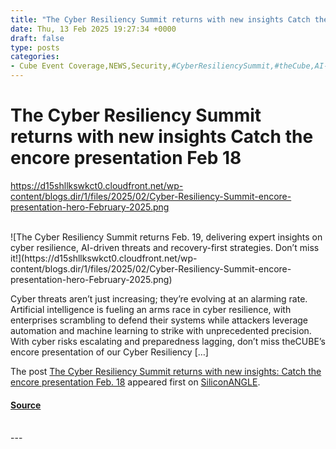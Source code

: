 ```yaml
---
title: "The Cyber Resiliency Summit returns with new insights Catch the encore presentation Feb 18"
date: Thu, 13 Feb 2025 19:27:34 +0000
draft: false
type: posts
categories: 
- Cube Event Coverage,NEWS,Security,#CyberResiliencySummit,#theCube,AI-driven defenses,AI-driven threat,artificial intelligence,Broadcom,Christophe Bertrand,CISO,Congruity360,cyber protection,cyber resilience,Cyber Resiliency Summit 2025,cyber risks,CyberResiliencySummit25eventpage,Cybersense,Danielle Goode Boady,data protection strategies,dell technologies,evolving cyber threats,future of cybersecurity,Mark Ward,PwC,risk management framework,safeguarding data,security landscape,theCUBE Research,Vijay Ramachandran
---
```

# The Cyber Resiliency Summit returns with new insights Catch the encore presentation Feb 18
https://d15shllkswkct0.cloudfront.net/wp-content/blogs.dir/1/files/2025/02/Cyber-Resiliency-Summit-encore-presentation-hero-February-2025.png
<br/>

<br/>
![The Cyber Resiliency Summit returns Feb. 19, delivering expert insights on cyber resilience, AI-driven threats and recovery-first strategies. Don’t miss it!](https://d15shllkswkct0.cloudfront.net/wp-content/blogs.dir/1/files/2025/02/Cyber-Resiliency-Summit-encore-presentation-hero-February-2025.png)

Cyber threats aren’t just increasing; they’re evolving at an alarming rate. Artificial intelligence is fueling an arms race in cyber resilience, with enterprises scrambling to defend their systems while attackers leverage automation and machine learning to strike with unprecedented precision. With cyber risks escalating and preparedness lagging, don’t miss theCUBE’s encore presentation of our Cyber Resiliency \[…\]

The post [The Cyber Resiliency Summit returns with new insights: Catch the encore presentation Feb. 18](https://siliconangle.com/2025/02/13/watch-cyber-resiliency-summit-cyber-resilience-insights-cyberresiliencysummit/) appeared first on [SiliconANGLE](https://siliconangle.com).

#### [Source](https://siliconangle.com/2025/02/13/watch-cyber-resiliency-summit-cyber-resilience-insights-cyberresiliencysummit/)

<br/>
---
